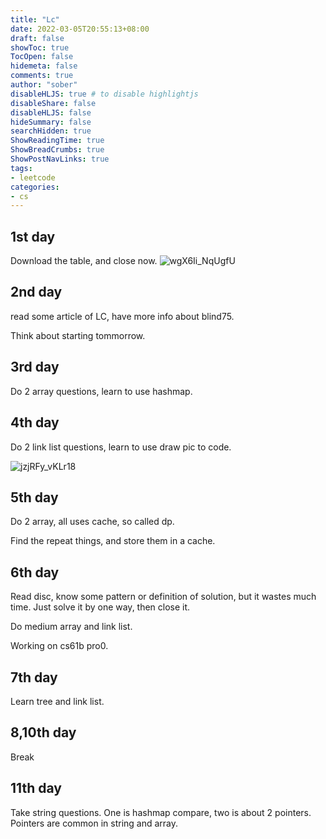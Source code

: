 ```yaml
---
title: "Lc"
date: 2022-03-05T20:55:13+08:00
draft: false
showToc: true
TocOpen: false
hidemeta: false
comments: true
author: "sober"
disableHLJS: true # to disable highlightjs
disableShare: false
disableHLJS: false
hideSummary: false
searchHidden: true
ShowReadingTime: true
ShowBreadCrumbs: true
ShowPostNavLinks: true
tags:
- leetcode
categories:
- cs
---
```

## 1st day

Download the table, and close now.
![wgX6Ii_NqUgfU](https://cdn.jsdelivr.net/gh/h3x311/upic@main/uPic/2022/wgX6Ii_NqUgfU.jpg)

## 2nd day

read some article of LC, have more info about blind75.

Think about starting tommorrow.

## 3rd day

Do 2 array questions, learn to use hashmap.

## 4th day

Do 2 link list questions, learn to use draw pic to code.

![jzjRFy_vKLr18](https://cdn.jsdelivr.net/gh/h3x311/upic@main/uPic/2022/jzjRFy_vKLr18.png)

## 5th day

Do 2 array, all uses cache, so called dp.

Find the repeat things, and store them in a cache.

## 6th day

Read disc, know some pattern or definition of solution, but it wastes much time. Just solve it by one way, then close it.

Do medium array and link list.

Working on cs61b pro0.

## 7th day

Learn tree and link list.

## 8,10th day

Break

## 11th day
Take string questions. One is hashmap compare, two is about 2 pointers.
Pointers are common in string and array.
